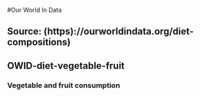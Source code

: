 #Our World In Data 
## Source: (https)://ourworldindata.org/diet-compositions)
## OWID-diet-vegetable-fruit
### Vegetable and fruit consumption  
